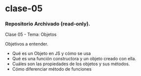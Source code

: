 # clase-05
### Repositorio Archivado (read-only).
Clase 05 - Tema: Objetos 

Objetivos a entender.

* Qué es un Objeto en JS y cómo se usa
* Qué es una función constructora y un objeto creado con ella.
* Cuáles son las propiedades de los objetos y sus métodos.
* Cómo diferenciar método de funciones

